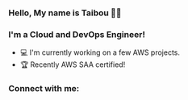 ### Hello, My name is Taibou 👋🏾

### I'm a Cloud and DevOps Engineer!
- 💻 I'm currently working on a few AWS projects.
- 🏆 Recently AWS SAA certified!


### Connect with me:
